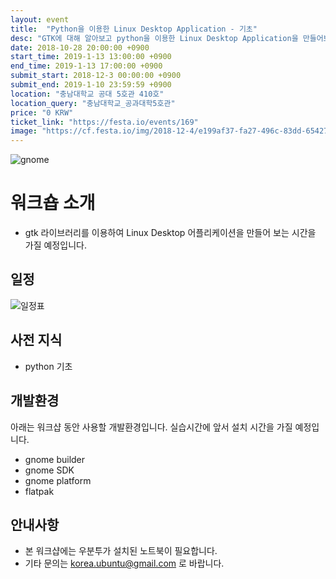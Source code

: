 ```yaml
---
layout: event
title:  "Python을 이용한 Linux Desktop Application - 기초"
desc: "GTK에 대해 알아보고 python을 이용한 Linux Desktop Application을 만들어보는 시간입니다."
date: 2018-10-28 20:00:00 +0900
start_time: 2019-1-13 13:00:00 +0900
end_time: 2019-1-13 17:00:00 +0900
submit_start: 2018-12-3 00:00:00 +0900
submit_end: 2019-1-10 23:59:59 +0900
location: "충남대학교 공대 5호관 410호"
location_query: "충남대학교_공과대학5호관"
price: "0 KRW"
ticket_link: "https://festa.io/events/169"
image: "https://cf.festa.io/img/2018-12-4/e199af37-fa27-496c-83dd-65427e41774d-2bae2562-e620-4c58-96d5-cec23c84440c-ubuntu-workshop-cover.png"
---
```

![gnome](https://www.gnome.org/wp-content/uploads/2013/06/gnome-logos.png)

# 워크숍 소개
- gtk 라이브러리를 이용하여 Linux Desktop 어플리케이션을 만들어 보는 시간을 가질 예정입니다.

## 일정
![일정표](https://cf.festa.io/img/2018-12-4/eb972e09-0c7f-449c-bfaf-5be555c0aae9-%EC%8A%A4%ED%81%AC%EB%A6%B0%EC%83%B7,%202018-12-03%2012-52-31.png)

## 사전 지식
- python 기초

## 개발환경
아래는 워크샵 동안 사용할 개발환경입니다.
실습시간에 앞서 설치 시간을 가질 예정입니다.
* gnome builder
* gnome SDK
* gnome platform
* flatpak

## 안내사항
* 본 워크샵에는 우분투가 설치된 노트북이 필요합니다.
* 기타 문의는 korea.ubuntu@gmail.com 로 바랍니다.
